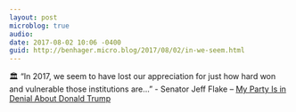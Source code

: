 ```yaml
---
layout: post
microblog: true
audio: 
date: 2017-08-02 10:06 -0400
guid: http://benhager.micro.blog/2017/08/02/in-we-seem.html
---
```

🏛 “In 2017, we seem to have lost our appreciation for just how hard won and vulnerable those institutions are…” - Senator Jeff Flake – [My Party Is in Denial About Donald Trump](http://www.politico.com/magazine/story/2017/07/31/my-party-is-in-denial-about-donald-trump-215442)
